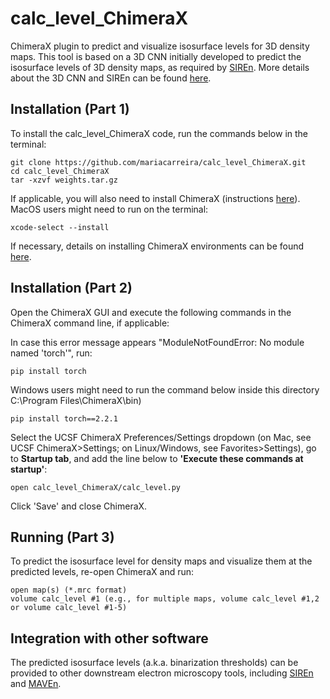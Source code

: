# calc_level_ChimeraX
ChimeraX plugin to predict and visualize isosurface levels for 3D density maps. This tool is based on a 3D CNN initially developed to predict the isosurface levels of 3D density maps, as required by [SIREn](https://www.github.com/lkinman/SIREn). More details about the 3D CNN and SIREn can be found [here](https://www.github.com/lkinman/SIREn).


## Installation (Part 1)

To install the calc_level_ChimeraX code, run the commands below in the terminal:
```
git clone https://github.com/mariacarreira/calc_level_ChimeraX.git
cd calc_level_ChimeraX
tar -xzvf weights.tar.gz
```
If applicable, you will also need to install ChimeraX (instructions [here](https://www.cgl.ucsf.edu/chimera/download.html)). MacOS users might need to run on the terminal:
```
xcode-select --install
```

If necessary, details on installing ChimeraX environments can be found [here](https://www.cgl.ucsf.edu/chimerax/docs/devel/environment.html).

## Installation (Part 2)  

Open the ChimeraX GUI and execute the following commands in the ChimeraX command line, if applicable:

In case this error message appears "ModuleNotFoundError: No module named 'torch'", run:
```
pip install torch 
```
Windows users might need to run the command below inside this directory C:\Program Files\ChimeraX<version>\bin)
```  
pip install torch==2.2.1
```
Select the UCSF ChimeraX Preferences/Settings dropdown (on Mac, see UCSF ChimeraX>Settings; on Linux/Windows, see Favorites>Settings), go to **Startup tab**, and add the line below to **'Execute these commands at startup'**:

```
open calc_level_ChimeraX/calc_level.py 
```
Click 'Save' and close ChimeraX. 

## Running (Part 3)
To predict the isosurface level for density maps and visualize them at the predicted levels, re-open ChimeraX and run:

```
open map(s) (*.mrc format) 
volume calc_level #1 (e.g., for multiple maps, volume calc_level #1,2 or volume calc_level #1-5)
```

## Integration with other software

The predicted isosurface levels (a.k.a. binarization thresholds) can be provided to other downstream electron microscopy tools, including [SIREn](https://www.github.com/lkinman/SIREn) and [MAVEn](https://www.github.com/lkinman/MAVEn).


